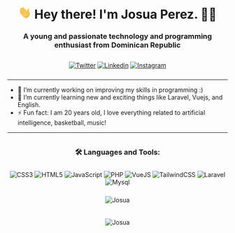 <h1 align="center"><img src="https://raw.githubusercontent.com/basnetsoyuj/basnetsoyuj/master/assets/images/wave.gif" width="30px"/> Hey there! I'm Josua Perez. 👨‍💻</h1>

<h3 align="center">A young and passionate technology and programming enthusiast from Dominican Republic</h3>

<p></p>

<p align="center" style="padding: 10px;"><a href="https://twitter.com/josuaperez_" target="blank"><img align="center" src="https://img.shields.io/badge/Twitter-%231DA1F2.svg?logo=Twitter&logoColor=white" alt="Twitter"/></a>
<a href="https://www.linkedin.com/in/josuaperez/" target="blank"><img align="center" src="https://img.shields.io/badge/LinkedIn-%230077B5.svg?logo=linkedin&logoColor=white" alt="Linkedin"/></a>
<a href="https://instagram.com/josuaperez_?igshid=MmIzYWVlNDQ5Yg==" target="blank"><img align="center" src="https://img.shields.io/badge/Instagram-%23E4405F.svg?logo=Instagram&logoColor=white" alt="Instagram"/></a>
</p>

<hr />

- 🔭 I’m currently working on improving my skills in programming :)
- 🌱 I’m currently learning new and exciting things like Laravel, Vuejs, and English.
- ⚡ Fun fact: I am 20 years old, I love everything related to artificial intelligence, basketball, music!

<hr/>

<h3 align="center" style="padding: 10px;">🛠️ Languages and Tools:</h3>

<p align="center"><img height="24" src="https://img.shields.io/badge/css3-%231572B6.svg?style=for-the-badge&logo=css3&logoColor=white" alt="CSS3" title="CSS3"/> <img height="24" src="https://img.shields.io/badge/html5-%23E34F26.svg?style=for-the-badge&logo=html5&logoColor=white" alt="HTML5" title="HTML5" />
<img height="24" src="https://img.shields.io/badge/javascript-%23323330.svg?style=for-the-badge&logo=javascript&logoColor=%23F7DF1E" alt="JavaScript" title="JavaScript" />
<img height="24" src="https://img.shields.io/badge/php-%23323330?style=for-the-badge&logo=php&logoColor=ffdd54" alt="PHP" title="PHP" />
<img height="24" src="https://img.shields.io/badge/Vuejs-%23007ACC.svg?style=for-the-badge&logo=Vuejs&logoColor=white" alt="VueJS" title="VueJS" />
<img height="24" src="https://img.shields.io/badge/tailwindcss-%2338B2AC.svg?style=for-the-badge&logo=tailwind-css&logoColor=white" alt="TailwindCSS" title="TailwindCSS" />
<img height="24" src="https://img.shields.io/badge/laravel-%23F24E1E.svg?style=for-the-badge&logo=laravel&logoColor=white" alt="Laravel" title="Laravel" />
<img height="24" src="https://img.shields.io/badge/Mysql-%23323330.svg?style=for-the-badge&logo=Mysql&logoColor=white" alt="Mysql" title="Mysql" />
</p>

<p align="center" style="padding: 10px;"><img src="https://github-readme-streak-stats.herokuapp.com/?user=JosuaPerez&theme=dark&hide_border=false" alt="Josua" /></p>

<p align="center" style="padding: 10px;"><img src="https://github-readme-stats.vercel.app/api/top-langs/?username=JosuaPerez&layout=compact&theme=dark&hide_border=false" alt="Josua" /></p>

<!--
**JosuaPerez/JosuaPerez** is a ✨ _special_ ✨ repository because its `README.md` (this file) appears on your GitHub profile.

Here are some ideas to get you started:

- 🔭 I’m currently working on ...
- 🌱 I’m currently learning ...
- 👯 I’m looking to collaborate on ...
- 🤔 I’m looking for help with ...
- 💬 Ask me about ...
- 📫 How to reach me: ...
- 😄 Pronouns: ...
- ⚡ Fun fact: ...
-->
